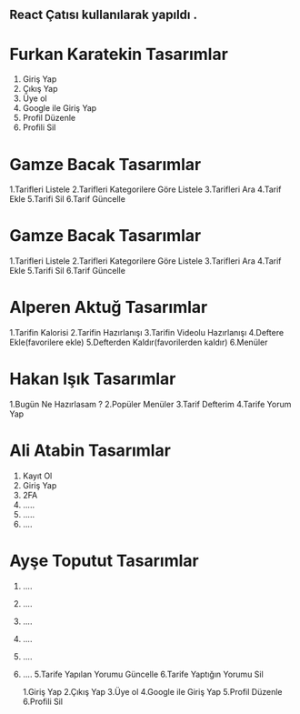 ##    React Çatısı kullanılarak yapıldı .

# Furkan Karatekin Tasarımlar #
1. Giriş Yap
2. Çıkış Yap
3. Üye ol
4. Google ile Giriş Yap
5. Profil Düzenle
6. Profili Sil

     
# Gamze Bacak Tasarımlar #
1.Tarifleri Listele
2.Tarifleri Kategorilere Göre Listele
3.Tarifleri Ara
4.Tarif Ekle
5.Tarifi Sil
6.Tarif Güncelle

# Gamze Bacak Tasarımlar #
1.Tarifleri Listele
2.Tarifleri Kategorilere Göre Listele
3.Tarifleri Ara
4.Tarif Ekle
5.Tarifi Sil
6.Tarif Güncelle

# Alperen Aktuğ Tasarımlar #
   1.Tarifin Kalorisi
   2.Tarifin Hazırlanışı
   3.Tarifin Videolu Hazırlanışı
   4.Deftere Ekle(favorilere ekle)
   5.Defterden Kaldır(favorilerden kaldır)
   6.Menüler

# Hakan Işık Tasarımlar #
   1.Bugün Ne Hazırlasam ?
   2.Popüler Menüler
   3.Tarif Defterim
   4.Tarife Yorum Yap

   # Ali Atabin Tasarımlar #
1. Kayıt Ol
2. Giriş Yap
3. 2FA
4. .....
5. .....
6. ....


# Ayşe Toputut Tasarımlar #
1. ....
2. ....
3. ....
4. ....
5. ....
6. ....
   5.Tarife Yapılan Yorumu Güncelle
   6.Tarife Yaptığın Yorumu Sil
   
   1.Giriş Yap
   2.Çıkış Yap
   3.Üye ol
   4.Google ile Giriş Yap
   5.Profil Düzenle
   6.Profili Sil
